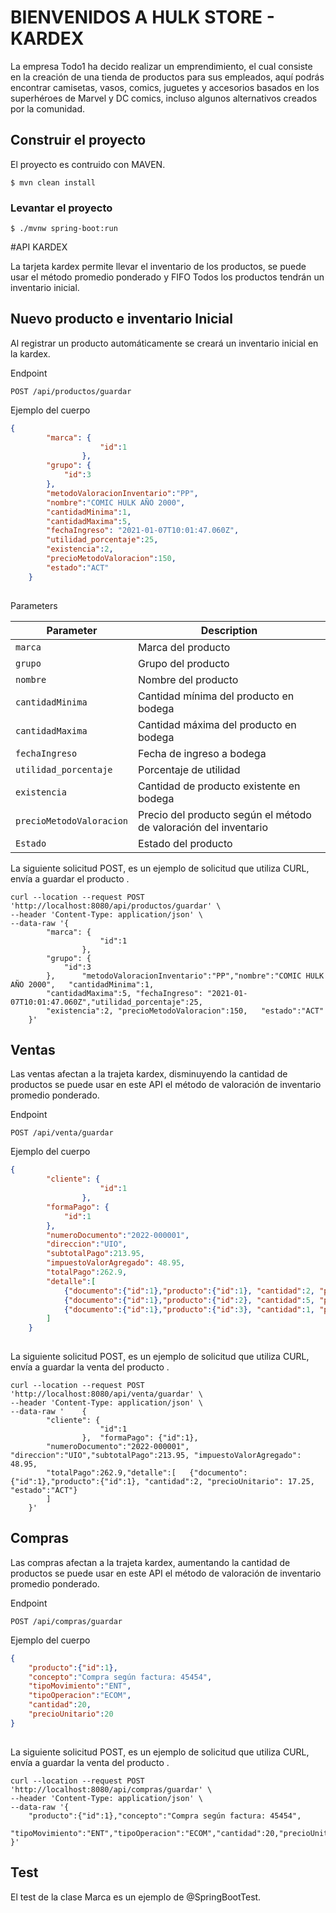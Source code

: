# BIENVENIDOS A HULK STORE - KARDEX

La empresa Todo1 ha decido realizar un emprendimiento, el cual consiste en la creación de una tienda
de productos para sus empleados, aquí podrás encontrar camisetas, vasos, comics, juguetes y accesorios
basados en los superhéroes de Marvel y DC comics, incluso algunos alternativos creados por la
comunidad.


## Construir el proyecto

El proyecto es contruido con MAVEN.

```console
$ mvn clean install
```

### Levantar el proyecto

```console
$ ./mvnw spring-boot:run

```

#API KARDEX

La tarjeta kardex permite llevar el inventario de los productos, se puede usar el método promedio ponderado y FIFO
Todos los productos tendrán un inventario inicial.

## Nuevo producto e inventario Inicial

Al registrar un producto automáticamente se creará un inventario inicial en la kardex.

Endpoint

```text
POST /api/productos/guardar
```

Ejemplo del cuerpo

```json
{
		"marca": {
					"id":1
				},
		"grupo": {
			"id":3
		},
		"metodoValoracionInventario":"PP",
		"nombre":"COMIC HULK AÑO 2000",
		"cantidadMinima":1,
		"cantidadMaxima":5,
		"fechaIngreso": "2021-01-07T10:01:47.060Z",
		"utilidad_porcentaje":25,
		"existencia":2,
		"precioMetodoValoracion":150,
		"estado":"ACT"		 
	}
	
```
Parameters

| Parameter      				| Description                                           |
| ----------------------------	| ----------------------------------------------------- |
| `marca` 				| Marca del producto           									|
| `grupo` 			 	| Grupo del producto 											|
| `nombre`     	 	| Nombre del producto  											|
| `cantidadMinima`  	| Cantidad mínima del producto en bodega  						|
| `cantidadMaxima`  	| Cantidad máxima del producto en bodega  						|
| `fechaIngreso`    	| Fecha de ingreso a bodega 									|
| `utilidad_porcentaje`| Porcentaje de utilidad 									|
| `existencia`		| Cantidad de producto existente en bodega  					|
| `precioMetodoValoracion`| Precio del producto según el método de valoración del inventario  |
| `Estado`				| Estado del producto 											 |


La siguiente solicitud POST, es un ejemplo de solicitud que utiliza CURL, envía a guardar el producto .



```console
curl --location --request POST 'http://localhost:8080/api/productos/guardar' \
--header 'Content-Type: application/json' \
--data-raw '{
		"marca": {
					"id":1
				},
		"grupo": {
			"id":3
		},		"metodoValoracionInventario":"PP","nombre":"COMIC HULK AÑO 2000",	"cantidadMinima":1,
		"cantidadMaxima":5,	"fechaIngreso": "2021-01-07T10:01:47.060Z","utilidad_porcentaje":25,
		"existencia":2,	"precioMetodoValoracion":150,	"estado":"ACT"		 
	}'
```


## Ventas

Las ventas afectan a la trajeta kardex, disminuyendo la cantidad de productos se puede usar en este API el método de valoración de inventario promedio ponderado.

Endpoint

```text
POST /api/venta/guardar
```

Ejemplo del cuerpo

```json
{
		"cliente": {
					"id":1
				},
		"formaPago": {
			"id":1
		},
		"numeroDocumento":"2022-000001",		
		"direccion":"UIO",
		"subtotalPago":213.95,
		"impuestoValorAgregado": 48.95,
		"totalPago":262.9,
		"detalle":[
			{"documento":{"id":1},"producto":{"id":1}, "cantidad":2, "precioUnitario": 17.25, "estado":"ACT"},
			{"documento":{"id":1},"producto":{"id":2}, "cantidad":5, "precioUnitario": 9.20, "estado":"ACT"},
			{"documento":{"id":1},"producto":{"id":3}, "cantidad":1, "precioUnitario": 187.5, "estado":"ACT"}
		]
	}
	
```

La siguiente solicitud POST, es un ejemplo de solicitud que utiliza CURL, envía a guardar la venta del producto .

```console
curl --location --request POST 'http://localhost:8080/api/venta/guardar' \
--header 'Content-Type: application/json' \
--data-raw '	{
		"cliente": {
					"id":1
				},	"formaPago": {"id":1},
		"numeroDocumento":"2022-000001", "direccion":"UIO","subtotalPago":213.95, "impuestoValorAgregado": 48.95,
		"totalPago":262.9,"detalle":[	{"documento":{"id":1},"producto":{"id":1}, "cantidad":2, "precioUnitario": 17.25, "estado":"ACT"}
		]
	}'
```



## Compras

Las compras afectan a la trajeta kardex, aumentando la cantidad de productos se puede usar en este API el método de valoración de inventario promedio ponderado.

Endpoint

```text
POST /api/compras/guardar
```

Ejemplo del cuerpo

```json
{
	"producto":{"id":1},
	"concepto":"Compra según factura: 45454",
	"tipoMovimiento":"ENT",
	"tipoOperacion":"ECOM",
	"cantidad":20,
	"precioUnitario":20
}
	
```

La siguiente solicitud POST, es un ejemplo de solicitud que utiliza CURL, envía a guardar la venta del producto .

```console
curl --location --request POST 'http://localhost:8080/api/compras/guardar' \
--header 'Content-Type: application/json' \
--data-raw '{
	"producto":{"id":1},"concepto":"Compra según factura: 45454",
	"tipoMovimiento":"ENT","tipoOperacion":"ECOM","cantidad":20,"precioUnitario":20
}'
```
## Test

El test de la clase Marca es un ejemplo de @SpringBootTest.





